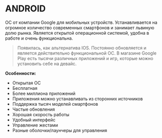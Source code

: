 # **ANDROID**
ОС от компании Google для мобильных устройств. Устанавливается на огромное количество современных смартфонов и занимает львиную долю рынка. Является открытой операционной системой, удобна в работе и очень функциональна.
>Появилась, как альтернатива IOS. Постоянно обновляется и является действительно функциональной ОС. В магазине Google Play есть тысячи различных приложений и игр, которые можно установить себе на девайс.

**Особенности:**
- Открытая ОС
- Бесплатная
- Более миллиона приложений
- Приложения можно устанавливать из сторонних источников
- Поддержка тысяч моделей смартфонов
- Частые обновления
- Хорошая скорость работы
- Удобный интерфейс
- Управление жестами
- Разные оболочки/лаунчеры для управления